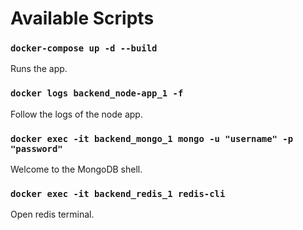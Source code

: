 # Available Scripts

### `docker-compose up -d --build`
Runs the app.


### `docker logs backend_node-app_1 -f` 
Follow the logs of the node app.


### `docker exec -it backend_mongo_1 mongo -u "username" -p "password"`
Welcome to the MongoDB shell.


### `docker exec -it backend_redis_1 redis-cli`
Open redis terminal.

